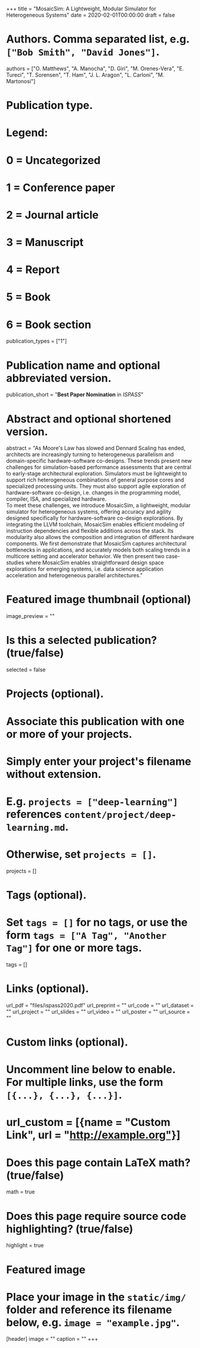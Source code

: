 +++
title = "MosaicSim: A Lightweight, Modular Simulator for Heterogeneous Systems"
date = 2020-02-01T00:00:00
draft = false

# Authors. Comma separated list, e.g. `["Bob Smith", "David Jones"]`.
authors = ["O. Matthews", "A. Manocha", "D. Giri", "M. Orenes-Vera", "E. Tureci", "T. Sorensen", "T. Ham", "J. L. Aragon", "L. Carloni", "M. Martonosi"]

# Publication type.
# Legend:
# 0 = Uncategorized
# 1 = Conference paper
# 2 = Journal article
# 3 = Manuscript
# 4 = Report
# 5 = Book
# 6 = Book section
publication_types = ["1"]

# Publication name and optional abbreviated version.
publication_short = "**Best Paper Nomination** in *ISPASS*"

# Abstract and optional shortened version.
abstract = "As Moore's Law has slowed and Dennard Scaling has ended, architects are increasingly turning to heterogeneous parallelism and domain-specific hardware-software co-designs. These trends present new challenges for simulation-based performance assessments that are central to early-stage architectural exploration. Simulators must be lightweight to support rich heterogeneous combinations of general purpose cores and specialized processing units. They must also support agile exploration of hardware-software co-design, i.e. changes in the programming model, compiler, ISA, and specialized hardware. <br> To meet these challenges, we introduce MosaicSim, a lightweight, modular simulator for heterogeneous systems, offering accuracy and agility designed specifically for hardware-software co-design explorations. By integrating the LLVM toolchain, MosaicSim enables efficient modeling of instruction dependencies and flexible additions across the stack. Its modularity also allows the composition and integration of different hardware components. We first demonstrate that MosaicSim captures architectural bottlenecks in applications, and accurately models both scaling trends in a multicore setting and accelerator behavior. We then present two case-studies where MosaicSim enables straightforward design space explorations for emerging systems, i.e. data science application acceleration and heterogeneous parallel architectures."

# Featured image thumbnail (optional)
image_preview = ""

# Is this a selected publication? (true/false)
selected = false

# Projects (optional).
#   Associate this publication with one or more of your projects.
#   Simply enter your project's filename without extension.
#   E.g. `projects = ["deep-learning"]` references `content/project/deep-learning.md`.
#   Otherwise, set `projects = []`.
projects = []

# Tags (optional).
#   Set `tags = []` for no tags, or use the form `tags = ["A Tag", "Another Tag"]` for one or more tags.
tags = []

# Links (optional).
url_pdf = "files/ispass2020.pdf"
url_preprint = ""
url_code = ""
url_dataset = ""
url_project = ""
url_slides = ""
url_video = ""
url_poster = ""
url_source = ""

# Custom links (optional).
#   Uncomment line below to enable. For multiple links, use the form `[{...}, {...}, {...}]`.
# url_custom = [{name = "Custom Link", url = "http://example.org"}]

# Does this page contain LaTeX math? (true/false)
math = true

# Does this page require source code highlighting? (true/false)
highlight = true

# Featured image
# Place your image in the `static/img/` folder and reference its filename below, e.g. `image = "example.jpg"`.
[header]
image = ""
caption = ""
+++
